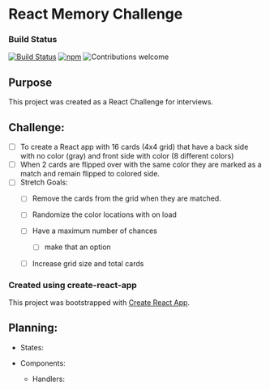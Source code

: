 # React Memory Challenge


### Build Status
[![Build Status](https://travis-ci.org/firepolls/back.svg?branch=master)](https://travis-ci.org/firepolls/back/)
[![npm](https://img.shields.io/npm/l/express.svg)](https://github.com/firepolls/back/blob/master/LICENSE)
![Contributions welcome](https://img.shields.io/badge/contributions-welcome-green.svg)

## Purpose
 This project was created as a React Challenge for interviews.

## Challenge:
- [ ] To create a React app with 16 cards (4x4 grid) that have a back side with no color (gray) and front side with color (8 different colors)
- [ ] When 2 cards are flipped over with the same color they are marked as a match and remain flipped to colored side.
- [ ] Stretch Goals:
  - [ ] Remove the cards from the grid when they are matched.
  - [ ] Randomize the color locations with on load
  - [ ] Have a maximum number of chances
    - [ ] make that an option
  - [ ] Increase grid size and total cards


### Created using create-react-app
This project was bootstrapped with [Create React App](https://github.com/facebookincubator/create-react-app).

## Planning:

- States:

- Components:
  - Handlers:

